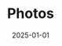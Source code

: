 ---
date: "2025-01-01"
sections:
  - block: markdown
    id: photo
    content:
      title: 📸 Lab Photos 2025
      subtitle: ''
      text: |
        <style>
        .month-block {
          margin-bottom: 40px;
        }

        .month-title {
          font-size: 20px;
          font-weight: bold;
          margin: 20px 0 10px 0;
          border-bottom: 2px solid #ccc;
          padding-bottom: 5px;
          text-align: center;   /* ✅ 居中 */
        }

        .gallery {
          column-count: 2;
          column-gap: 10px;
          column-fill: balance;  /* ✅ 尽量平衡两列 */
        }

        .image-container {
          position: relative;
          display: inline-block;
          margin-bottom: 10px;
          width: 100%;
        }

        .image-container img {
          width: 100%;
          height: auto;
          border-radius: 6px;
          cursor: pointer;
          transition: transform 0.3s ease;
        }

        .image-container:hover img {
          transform: scale(1.02);
        }

        .caption {
          position: absolute;
          bottom: 0;
          left: 0;
          right: 0;
          background: rgba(0,0,0,0.6);
          color: #fff;
          padding: 6px;
          text-align: center;
          font-size: 14px;
          display: none;
        }

        .image-container:hover .caption {
          display: block;
        }

        /* Lightbox 样式 */
        .lightbox {
          display: none;
          position: fixed;
          z-index: 9999;
          left: 0;
          top: 0;
          width: 100%;
          height: 100%;
          background-color: rgba(0,0,0,0.9);
          justify-content: center;
          align-items: center;
          flex-direction: column;
        }

        .lightbox img {
          max-width: 90%;
          max-height: 75%;
          border-radius: 6px;
        }

        .lightbox .close,
        .lightbox .prev,
        .lightbox .next {
          position: absolute;
          color: white;
          font-size: 30px;
          padding: 10px;
          cursor: pointer;
          user-select: none;
          z-index: 10000;
        }

        .lightbox .close {
          top: 20px;
          right: 30px;
        }

        .lightbox .prev {
          top: 50%;
          left: 30px;
          transform: translateY(-50%);
        }

        .lightbox .next {
          top: 50%;
          right: 30px;
          transform: translateY(-50%);
        }

        .lightbox-caption {
          margin-top: 15px;
          color: #fff;
          font-size: 16px;
          text-align: center;
          max-width: 80%;
        }

        @media (max-width: 768px) {
          .gallery {
            column-count: 1; /* 手机端单列 */
          }
        }
        </style>

        <!-- September -->
        <div class="month-block">
          <div class="month-title">September 2025</div>
          <div class="gallery">
            <div class="image-container"><img src="lab/2025-9-12-hkbu.jpeg" alt="2025/9/12 Xiaotao gave a invited talk at HKBU"><div class="caption">2025/9/12 Xiaotao gave a invited talk at HKBU</div></div>
            <div class="image-container"><img src="lab/2025-9-8-DISCOVERY & DEVELOPMENT SUMMIT ASIA1.jpg" alt="2025/9/9 Shen lab at DISCOVERY & DEVELOPMENT SUMMIT ASIA"><div class="caption">2025/9/9 Shen lab at DISCOVERY & DEVELOPMENT SUMMIT ASIA</div></div>
            <div class="image-container"><img src="lab/2025-9-8-DISCOVERY & DEVELOPMENT SUMMIT ASIA2.jpg" alt="2025/9/10 Xiaotao's presentation at DISCOVERY & DEVELOPMENT SUMMIT ASIA"><div class="caption">2025/9/10 Xiaotao's presentation at DISCOVERY & DEVELOPMENT SUMMIT ASIA</div></div>
            <div class="image-container"><img src="lab/2025-9-8-DISCOVERY & DEVELOPMENT SUMMIT ASIA3.jpg" alt="2025/9/10 Yifei's presentation at DISCOVERY & DEVELOPMENT SUMMIT ASIA"><div class="caption">2025/9/10 Yifei's presentation at DISCOVERY & DEVELOPMENT SUMMIT ASIA</div></div>
          </div>
        </div>

        <!-- 8月 -->
        <div class="month-block">
          <div class="month-title">August 2025</div>
          <div class="gallery">
            <div class="image-container"><img src="lab/2025-8-shenyu-farewell2.jpg" alt="2025/8 Shenyu Wang farewell"><div class="caption">2025/8 Shenyu Wang farewell</div></div>
            <div class="image-container"><img src="lab/2025-8-zijing-farewell2.jpg" alt="2025/8 Zjing Du farewell"><div class="caption">2025/8 Zjing Du farewell</div></div>
            <div class="image-container"><img src="lab/2025-8-ke-farewell.jpg" alt="2025/8 Ke Pang farewell"><div class="caption">2025/8 Ke Pang farewell</div></div>
            <div class="image-container"><img src="lab/2025-8-15-lab-dinner.jpg" alt="2025/8/15 Lab dinner"><div class="caption">2025/8/15 Lab dinner</div></div>
            <div class="image-container"><img src="lab/2025-8-5-lab-photo.jpg" alt="2025/8/5 Lab group photo"><div class="caption">2025/8/5 Lab group photo</div></div>
            <div class="image-container"><img src="lab/2025-8-3-yifei-yuting.jpg" alt="2025/8/3 Dinner with lab members"><div class="caption">2025/8/3 Dinner with lab members</div></div>
          </div>
        </div>

        <!-- June - July -->
        <div class="month-block">
          <div class="month-title">June - July 2025</div>
          <div class="gallery">
            <div class="image-container"><img src="lab/2025-7-22-sundara.jpg" alt="2025/7/22 Sundara received the Koh Boon Hwee Scholars Award"><div class="caption">2025/7/22 Sundara received the Koh Boon Hwee Scholars Award</div></div>
            <div class="image-container"><img src="lab/2025-7-11-guiyang.jpg" alt="2025/7/11 Xiaotao presented at the 5th Environmental Exposure and Health International Symposium"><div class="caption">2025/7/11 Xiaotao presented at the 5th Environmental Exposure and Health International Symposium</div></div>
            <div class="image-container"><img src="lab/2025-7-2-yijiang-presentation.jpg" alt="2025/7/2 Yijiang's presentation"><div class="caption">2025/7/2 Yijiang's presentation</div></div>
            <div class="image-container"><img src="lab/2025-7-2-xiaotao-fudan.jpg" alt="2025/7/2 Visiting Fudan University"><div class="caption">2025/7/2 Visiting Fudan University</div></div>
            <div class="image-container"><img src="lab/2025-6-5-ASMS1.jpeg" alt="2025/6/5 Dr. Xiaotao Shen presented at ASMS2025 USA"><div class="caption">2025/6/5 Dr. Xiaotao Shen presented at ASMS2025 USA</div></div>
          </div>
        </div>

        <!-- 5月 -->
        <div class="month-block">
          <div class="month-title">May 2025</div>
          <div class="gallery">
            <div class="image-container"><img src="lab/2025-5-19-new member Chloe.jpeg" alt="2025/5/19 New member Chloe"><div class="caption">2025/5/19 New member Chloe</div></div>
            <div class="image-container"><img src="lab/2025-5-14-Sundara.jpg" alt="2025/5/14 Sundara presentation"><div class="caption">2025/5/14 Sundara presentation</div></div>
            <div class="image-container"><img src="lab/2025-5-11-Jingxiang presentation1.jpg" alt="2025/5/11 Jingxiang presentation"><div class="caption">2025/5/11 Jingxiang presentation</div></div>
            <div class="image-container"><img src="lab/2025-5-11-Jingxiang presentation2.jpg" alt="2025/5/11 Jingxiang presentation"><div class="caption">2025/5/11 Jingxiang presentation</div></div>
            <div class="image-container"><img src="lab/2025-5-11-Jingxiang presentation3.jpg" alt="2025/5/11 Jingxiang presentation"><div class="caption">2025/5/11 Jingxiang presentation</div></div>
            <div class="image-container"><img src="lab/2025-5-10-lab-lunch.jpeg" alt="2025/5/10 Lab lunch for Dr. Fen Pan"><div class="caption">2025/5/10 Lab lunch for Dr. Fen Pan</div></div>
            <div class="image-container"><img src="lab/2025-5-8-Yifei-presentation.jpg" alt="2025/5/8 Yifei presentation"><div class="caption">2025/5/8 Yifei presentation</div></div>
          </div>
        </div>

        <!-- 4月 -->
        <div class="month-block">
          <div class="month-title">April 2025</div>
          <div class="gallery">
            <div class="image-container"><img src="lab/2025-4-30-jinzhuo-wang-visit-ntu-2.jpeg" alt="2025/4/30 Dr. Jinzhuo Wang from PKU visited NTU"><div class="caption">2025/4/30 Dr. Jinzhuo Wang from PKU visited NTU</div></div>
            <div class="image-container"><img src="lab/2025-4-30-jinzhuo-wang-visit-ntu-1.jpeg" alt="2025/4/30 Dr. Jinzhuo Wang from PKU visited NTU"><div class="caption">2025/4/30 Dr. Jinzhuo Wang from PKU visited NTU</div></div>
            <div class="image-container"><img src="lab/2025-4-24-xiaotao-visit-sjtu-fudan-2.jpeg" alt="2025/4/24 Xiaotao visited Fudan University"><div class="caption">2025/4/24 Xiaotao visited Fudan University</div></div>
            <div class="image-container"><img src="lab/2025-4-24-xiaotao-visit-sjtu-fudan-1.jpeg" alt="2025/4/24 Xiaotao visited Shanghai Jiaotong University"><div class="caption">2025/4/24 Xiaotao visited Shanghai Jiaotong University</div></div>
          </div>
        </div>

        <!-- 3月 -->
        <div class="month-block">
          <div class="month-title">March 2025</div>
          <div class="gallery">
            <div class="image-container"><img src="lab/2025-3-27-mike-spc.jpg" alt="2025/3/27 Mike visited SPC"><div class="caption">2025/3/27 Mike visited SPC</div></div>
            <div class="image-container"><img src="lab/2025-3-27-mike-shen-lab.jpg" alt="2025/3/27 Mike visited Shen lab"><div class="caption">2025/3/27 Mike visited Shen lab</div></div>
            <div class="image-container"><img src="lab/2025-3-26-fireside chat with mike.jpg" alt="2025/3/26 Fireside chat with Mike"><div class="caption">2025/3/26 Fireside chat with Mike</div></div>
            <div class="image-container"><img src="lab/2025-3-21-SPC.jpeg" alt="2025/3/21 SPC"><div class="caption">2025/3/21 SPC</div></div>
            <div class="image-container"><img src="lab/2025-3-19-metanotitia-visited-spc.jpeg" alt="2025/3/19 Metanotitia visited SPC"><div class="caption">2025/3/19 Metanotitia visited SPC</div></div>
            <div class="image-container"><img src="lab/2025-3-7-Dr. Fen Pan-arrival.jpeg" alt="2025/3/7 Dr. Fen Pan arrival"><div class="caption">2025/3/7 Dr. Fen Pan arrival</div></div>
          </div>
        </div>

        <!-- 1月 -->
        <div class="month-block">
          <div class="month-title">January- February 2025</div>
          <div class="gallery">
            <div class="image-container"><img src="lab/2025-2-14-welcome-dr.shaoguang-li.jpg" alt="2025/2/14 Lab dinner for Prof. Shaoguang Li"><div class="caption">2025/2/14 Lab dinner for Prof. Shaoguang Li</div></div>
            <div class="image-container"><img src="lab/2025-1-24-lab-lunch.jpg" alt="2025/1/24 Lab lunch for Chinese New Year"><div class="caption">2025/1/24 Lab lunch for Chinese New Year</div></div>
            <div class="image-container"><img src="lab/2025-1-14-first-lab-meeting.jpeg" alt="2025/1/15 First lab meeting"><div class="caption">2025/1/15 First lab meeting</div></div>
            <div class="image-container"><img src="lab/2025-1-14-lab.jpeg" alt="2025/1/15 First lab photo"><div class="caption">2025/1/15 First lab photo</div></div>
          </div>
        </div>

        <!-- Lightbox -->
        <div class="lightbox" id="lightbox">
          <span class="close" onclick="closeLightbox()">&times;</span>
          <span class="prev" onclick="changeImage(-1)">&#10094;</span>
          <img id="lightbox-img" src="">
          <div class="lightbox-caption" id="lightbox-caption"></div>
          <span class="next" onclick="changeImage(1)">&#10095;</span>
        </div>

        <script>
        document.addEventListener("DOMContentLoaded", function() {
          const images = document.querySelectorAll('.gallery img');
          const lightbox = document.getElementById('lightbox');
          const lightboxImg = document.getElementById('lightbox-img');
          const lightboxCaption = document.getElementById('lightbox-caption');
          let currentIndex = 0;

          images.forEach((img, index) => {
            img.addEventListener('click', () => {
              currentIndex = index;
              showImage();
              lightbox.style.display = 'flex';
            });
          });

          function showImage() {
            lightboxImg.src = images[currentIndex].src;
            lightboxCaption.textContent = images[currentIndex].alt;
          }

          window.closeLightbox = function() {
            lightbox.style.display = 'none';
          }

          window.changeImage = function(direction) {
            currentIndex += direction;
            if (currentIndex < 0) currentIndex = images.length - 1;
            if (currentIndex >= images.length) currentIndex = 0;
            showImage();
          }

          document.addEventListener('keydown', (e) => {
            if (lightbox.style.display === 'flex') {
              if (e.key === 'ArrowLeft') changeImage(-1);
              if (e.key === 'ArrowRight') changeImage(1);
              if (e.key === 'Escape') closeLightbox();
            }
          });
        });
        </script>
    design:
      columns: '1'
title: Photos
type: landing
---